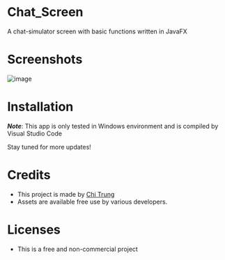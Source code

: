 # Chat_Screen
A chat-simulator screen with basic functions written in JavaFX

# Screenshots
![image](https://github.com/chitrung-gg/Chat_Screen/assets/125481514/6e8bb052-6ad5-4b7e-8ba2-259a9eed5d74)

# Installation

***Note***: This app is only tested in Windows environment and is compiled by Visual Studio Code

Stay tuned for more updates!

# Credits

- This project is made by [Chi Trung](https://github.com/chitrung-gg)
- Assets are available free use by various developers.
 
# Licenses
- This is a free and non-commercial project


